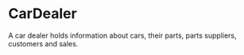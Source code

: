 # CarDealer
A car dealer holds information about cars, their parts, parts suppliers, customers and sales.
